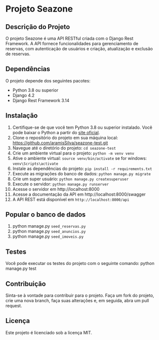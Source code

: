 # Projeto Seazone

## Descrição do Projeto

O projeto Seazone é uma API RESTful criada com o Django Rest Framework. A API fornece funcionalidades para gerenciamento de reservas, com autenticação de usuários e criação, atualização e exclusão de reservas.

## Dependências

O projeto depende dos seguintes pacotes:

- Python 3.8 ou superior
- Django 4.2
- Django Rest Framework 3.14

## Instalação

1. Certifique-se de que você tem Python 3.8 ou superior instalado. Você pode baixar o Python a partir do [site oficial](https://www.python.org/downloads/).
2. Clone o repositório do projeto em sua máquina local: https://github.com/aramisSilva/seazone-test.git
3. Navegue até o diretório do projeto: `cd seazone-test`
4. Crie um ambiente virtual para o projeto: `python -m venv venv`
5. Ative o ambiente virtual: `source venv/bin/activate` se for windows: `venv\Scripts\activate`
6. Instale as dependências do projeto: `pip install -r requirements.txt`
7. Execute as migrações do banco de dados: `python manage.py migrate`
8. Crie um super usuário: `python manage.py createsuperuser`
9. Execute o servidor: `python manage.py runserver`
10. Acesse o servidor em http://localhost:8000
11. Acesse a documentação da API em http://localhost:8000/swagger
12. A API REST está disponível em `http://localhost:8000/api`

## Popular o banco de dados

1. python manage.py `seed_reservas.py`
2. python manage.py `seed_anuncios.py`
3. python manage.py `seed_imoveis.py`

## Testes
Você pode executar os testes do projeto com o seguinte comando:
python manage.py test

## Contribuição

Sinta-se à vontade para contribuir para o projeto. Faça um fork do projeto, crie uma nova branch, faça suas alterações e, em seguida, abra um pull request.

## Licença

Este projeto é licenciado sob a licença MIT.


